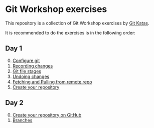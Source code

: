 # Git Workshop exercises

This repository is a collection of Git Workshop exercises by [Git Katas](https://github.com/eficode-academy/git-katas).


It is recommended to do the exercises is in the following order:
## Day 1

0. [Configure git](configure-git/README.md)
1. [Recording changes](exercises/recording_changes.exercise.md) 
2. [Git file stages](exercises/git_file_stages.exercise.md)
3. [Undoing changes](exercises/undoing_changes.exercise.md) 
4. [Fetching and Pulling from remote repo](exercises/fetch_and_pull.exercise.md)
5. [Create your repository](exercises/start_new_github_repo.exercise.md)

## Day 2
0. [Create your repository on GitHub](exercises/start_new_github_repo.exercise.md)
1. [Branches](exercises/branching.exercise.md)